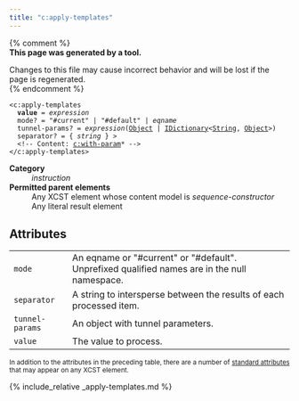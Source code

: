 ```yaml
---
title: "c:apply-templates"
---
```


{% comment %}  
**This page was generated by a tool.**  

Changes to this file may cause incorrect behavior and will be lost if the page is
regenerated.  
{% endcomment %}

<div class="ref-element-syntax language-xml highlighter-rouge"><pre class="highlight"><code><span class="nt">&lt;c:apply-templates</span>
  <b>value</b> = <i title="Expression.">expression</i>
  <span>mode</span>? = <span><span class="s">"#current"</span> | <span class="s">"#default"</span> | <i title="An expanded qualified name. Unprefixed qualified names are in the null namespace.">eqname</i></span>
  <span>tunnel-params</span>? = <i title="Expression.">expression</i>(<a href="{{ page.bcl_url }}system.object" title="System.Object">Object</a> | <a href="{{ page.bcl_url }}s4ys34ea" title="System.Collections.Generic.IDictionary">IDictionary</a>&lt;<a href="{{ page.bcl_url }}system.string" title="System.String">String</a>, <a href="{{ page.bcl_url }}system.object" title="System.Object">Object</a>&gt;)
  <span>separator</span>? = { <i>string</i> } &gt;
  &lt;!-- Content: <span><a href="with-param.html">c:with-param</a>*</span> --&gt;
<span class="nt">&lt;/c:apply-templates&gt;</span></code></pre></div>
<dl>
   <dt><b>Category</b></dt>
   <dd><i>instruction</i></dd>
   <dt><b>Permitted parent elements</b></dt>
   <dd>Any XCST element whose content model is <i>sequence-constructor</i></dd>
   <dd>Any literal result element</dd>
</dl>
<h2 id="attributes">Attributes</h2>
<div class="table-responsive">
   <table class="ref-attribs">
      <tr>
         <td><code>mode</code></td>
         <td>An eqname or "#current" or "#default". Unprefixed qualified names are in the null
            namespace.
         </td>
      </tr>
      <tr>
         <td><code>separator</code></td>
         <td>A string to intersperse between the results of each processed item.</td>
      </tr>
      <tr>
         <td><code>tunnel-params</code></td>
         <td>An object with tunnel parameters.</td>
      </tr>
      <tr>
         <td><code>value</code></td>
         <td>The value to process.</td>
      </tr>
   </table>
</div>
<p><small>
      In addition to the attributes in the preceding table, there are a number of <a href="../docs/standard-attributes.html">standard attributes</a> that may appear on any XCST element.
      </small></p>

{% include_relative _apply-templates.md %}

